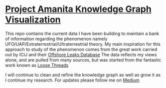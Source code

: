 # [Project Amanita Knowledge Graph Visualization](https://noahkarsky.github.io/project-amanita/)

This repo contains the current data I have been building to maintain a bank of information regarding the phenomenon namely UFO/UAP/Extraterrestrial/Ultraterrestrial theory. 
My main inspiration for this approach to study of the phenomenon comes from the great work carried out by ICIJ and their [Offshore Leaks Database](https://offshoreleaks.icij.org/)
The data reflects my views alone, and are pulled from many sources, but was started from the fantastic work known as [Loose Threads](https://omega-point.medium.com/loose-threads-af8f652ee8cb)  

  
I will continue to clean and refine the knowledge graph as well as grow it as I continue my research. For updates please follow me on [Medium](https://medium.com/@noah.karsky8)

